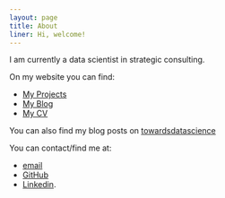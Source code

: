 ```yaml
---
layout: page
title: About
liner: Hi, welcome!
---
```


I am currently a data scientist in strategic consulting.

On my website you can find:
- <a class="link" href="{{ site.url }}/projects">My Projects</a>
- <a class="link" href="{{ site.url }}/blog">My Blog</a>
- <a class="link" href="{{ site.url }}/cv">My CV</a>

You can also find my blog posts on [towardsdatascience](https://towardsdatascience.com/@henriwoodcock)

You can contact/find me at:
- [email](mailto:henriwoodcock@gmail.com)
- [GitHub](https://github.com/henriwoodcock)
- [Linkedin](https://www.linkedin.com/in/henri-woodcock-682338155/).

